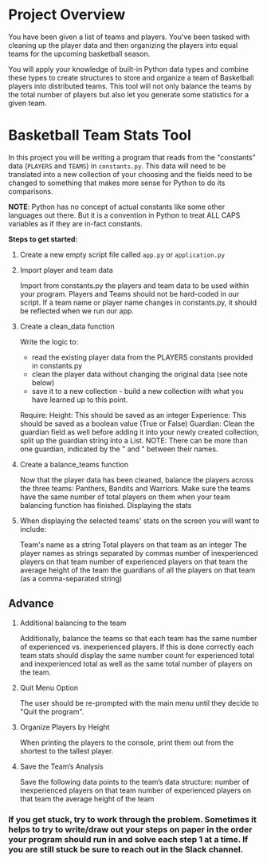 # Project Overview
You have been given a list of teams and players. You've been tasked with cleaning up the player data and then organizing the players into equal teams for the upcoming basketball season.

You will apply your knowledge of built-in Python data types and combine these types to create structures to store and organize a team of Basketball players into distributed teams. This tool will not only balance the teams by the total number of players but also let you generate some statistics for a given team.

# Basketball Team Stats Tool
In this project you will be writing a program that reads from the "constants" data (`PLAYERS` and `TEAMS`) in `constants.py`. This data will need to be translated into a new collection of your choosing and the fields need to be changed to something that makes more sense for Python to do its comparisons.


**NOTE**: Python has no concept of actual constants like some other languages out there. But it is a convention in Python to treat ALL CAPS variables as if they are in-fact constants.


**Steps to get started:**

1. Create a new empty script file called `app.py` or `application.py`


2. Import player and team data

   Import from constants.py the players and team data to be used within your program. Players and Teams should not be hard-coded in our script. If a team name or player name changes in constants.py, it should be reflected when we run our app.


3. Create a clean_data function

   Write the logic to:
   + read the existing player data from the PLAYERS constants provided in constants.py 
   + clean the player data without changing the original data (see note below) 
   + save it to a new collection - build a new collection with what you have learned up to this point.

   Require:
   Height: This should be saved as an integer
   Experience: This should be saved as a boolean value (True or False)
   Guardian: Clean the guardian field as well before adding it into your newly created collection, split up the guardian string into a List. NOTE: There can be more than one guardian, indicated by the " and " between their names.


4. Create a balance_teams function

   Now that the player data has been cleaned, balance the players across the three teams: Panthers, Bandits and Warriors. Make sure the teams have the same number of total players on them when your team balancing function has finished.
   Displaying the stats


5. When displaying the selected teams' stats on the screen you will want to include:

   Team's name as a string
   Total players on that team as an integer
   The player names as strings separated by commas
   number of inexperienced players on that team
   number of experienced players on that team
   the average height of the team
   the guardians of all the players on that team (as a comma-separated string)

## Advance
1. Additional balancing to the team

   Additionally, balance the teams so that each team has the same number of experienced vs. inexperienced players.
   If this is done correctly each team stats should display the same number count for experienced total and inexperienced total as well as the same total number of players on the team.


2. Quit Menu Option

   The user should be re-prompted with the main menu until they decide to "Quit the program". 


3. Organize Players by Height

   When printing the players to the console, print them out from the shortest to the tallest player.


4. Save the Team’s Analysis

   Save the following data points to the team’s data structure:
   number of inexperienced players on that team
   number of experienced players on that team
   the average height of the team
   
### If you get stuck, try to work through the problem. Sometimes it helps to try to write/draw out your steps on paper in the order your program should run in and solve each step 1 at a time. If you are still stuck be sure to reach out in the Slack channel.


